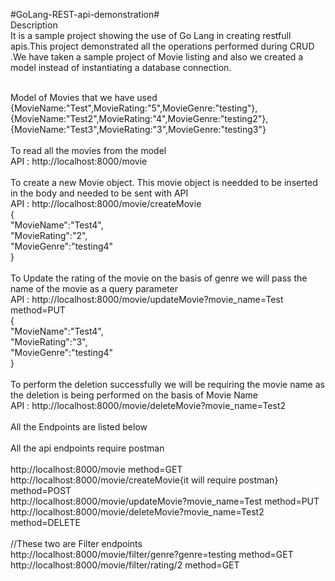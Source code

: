 #GoLang-REST-api-demonstration#
<br />
Description<br />
It is a sample project showing the use of Go Lang in creating restfull apis.This project demonstrated all the operations performed during CRUD .We have taken a sample project of Movie listing and also we created a model instead of instantiating a database connection.

<br />Model of Movies that we have used<br />
{MovieName:"Test",MovieRating:"5",MovieGenre:"testing"},<br />
{MovieName:"Test2",MovieRating:"4",MovieGenre:"testing2"},<br />
{MovieName:"Test3",MovieRating:"3",MovieGenre:"testing3"}<br />
<br />
To read all the movies from the model<br />
API : http://localhost:8000/movie<br />
<br />
To create a new Movie object. This movie object is needded to be inserted in the body and needed to be sent with API<br />
API : http://localhost:8000/movie/createMovie<br />
{<br />
    "MovieName":"Test4",<br />
    "MovieRating":"2",<br />
    "MovieGenre":"testing4"<br />
}<br />
<br />
To Update the rating of the movie on the basis of genre we will pass the name of the movie as a query parameter <br />
API :  http://localhost:8000/movie/updateMovie?movie_name=Test method=PUT <br />
{<br />
	"MovieName":"Test4",<br />
	"MovieRating":"3",<br />
	"MovieGenre":"testing4"<br />
}<br />
<br />
To perform the deletion successfully we will be requiring the movie name as the deletion is being performed on the basis of Movie Name<br />
API : http://localhost:8000/movie/deleteMovie?movie_name=Test2<br />
<br />
All the Endpoints are listed below<br />
 <br />All the api endpoints require postman  
 <br />http://localhost:8000/movie   method=GET
 <br />http://localhost:8000/movie/createMovie{it will require postman} method=POST
 <br />http://localhost:8000/movie/updateMovie?movie_name=Test method=PUT
 <br />http://localhost:8000/movie/deleteMovie?movie_name=Test2 method=DELETE
 <br />
 <br />//These two are Filter endpoints 
 <br />http://localhost:8000/movie/filter/genre?genre=testing method=GET
 <br />http://localhost:8000/movie/filter/rating/2 method=GET

